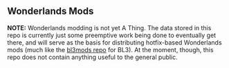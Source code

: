 Wonderlands Mods
----------------

**NOTE:** Wonderlands modding is not yet A Thing.  The data stored in
this repo is currently just some preemptive work being done to eventually
get there, and will serve as the basis for distributing hotfix-based
Wonderlands mods (much like the [bl3mods repo](https://github.com/BLCM/bl3mods)
for BL3).  At the moment, though, this repo does not contain anything
useful to the general public.

